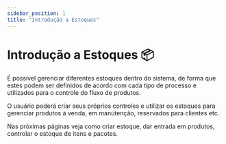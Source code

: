 ```yaml
---
sidebar_position: 1
title: "Introdução a Estoques"
---
```


# Introdução a Estoques :package:

É possível gerenciar diferentes estoques dentro do sistema, de forma que estes podem ser definidos de acordo com cada tipo de processo e utilizados para o controle do fluxo de produtos.

O usuário poderá criar seus próprios controles e utilizar os estoques para gerenciar produtos à venda, em manutenção, reservados para clientes etc.

Nas próximas páginas veja como criar estoque, dar entrada em produtos, controlar o estoque de itens e pacotes.
